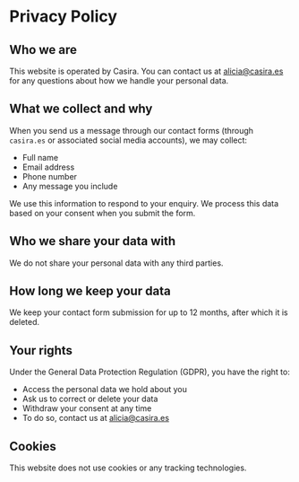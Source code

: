 # Privacy Policy

## Who we are
This website is operated by Casira. You can contact us at alicia@casira.es for any questions about how we handle your personal data.

## What we collect and why
When you send us a message through our contact forms (through `casira.es` or associated social media accounts), we may collect:

- Full name
- Email address
- Phone number
- Any message you include

We use this information to respond to your enquiry. We process this data based on your consent when you submit the form.

## Who we share your data with
We do not share your personal data with any third parties.

## How long we keep your data
We keep your contact form submission for up to 12 months, after which it is deleted.

## Your rights
Under the General Data Protection Regulation (GDPR), you have the right to:
- Access the personal data we hold about you
- Ask us to correct or delete your data
- Withdraw your consent at any time
- To do so, contact us at alicia@casira.es

## Cookies
This website does not use cookies or any tracking technologies.

